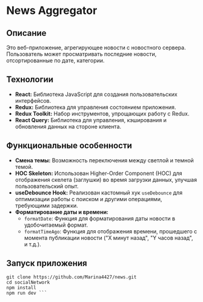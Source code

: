 # News Aggregator

## Описание

Это веб-приложение, агрегирующее новости с новостного сервера. Пользователь может просматривать последние новости, отсортированные по дате, категории.

## Технологии

-   **React:** Библиотека JavaScript для создания пользовательских интерфейсов.
-   **Redux:** Библиотека для управления состоянием приложения.
-   **Redux Toolkit:** Набор инструментов, упрощающих работу с Redux.
-   **React Query:** Библиотека для управления, кэширования и обновления данных на стороне клиента.


## Функциональные особенности

-   **Смена темы:** Возможность переключения между светлой и темной темой.
-   **HOC Skeleton:**  Использован Higher-Order Component (HOC) для отображения скелета (заглушки) во время загрузки данных, улучшая пользовательский опыт.
-   **useDebounce Hook:** Реализован кастомный хук `useDebounce` для оптимизации работы с поиском и другими операциями, требующими задержки.
-   **Форматирование даты и времени:**
    -   `formatDate`:  Функция для форматирования даты новости в удобочитаемый формат.
    -   `formatTimeAgo`: Функция для отображения времени, прошедшего с момента публикации новости ("X минут назад", "Y часов назад", и т.д.).


## Запуск приложения
```
git clone https://github.com/Marina4427/news.git
cd socialNetwork
npm install
npm run dev ```
